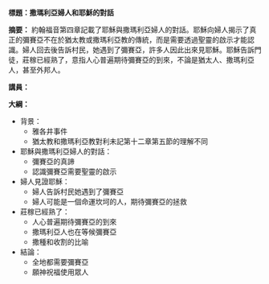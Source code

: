 **標題：撒瑪利亞婦人和耶穌的對話**

**摘要：**
約翰福音第四章記載了耶穌與撒瑪利亞婦人的對話。耶穌向婦人揭示了真正的彌賽亞不在於猶太教或撒瑪利亞教的傳統，而是需要透過聖靈的啟示才能認識。婦人回去後告訴村民，她遇到了彌賽亞，許多人因此出來見耶穌。耶穌告訴門徒，莊稼已經熟了，意指人心普遍期待彌賽亞的到來，不論是猶太人、撒瑪利亞人，甚至外邦人。

**講員：**

**大綱：**

* 背景：
    * 雅各井事件
    * 猶太教和撒瑪利亞教對利未記第十二章第五節的理解不同
* 耶穌與撒瑪利亞婦人的對話：
    * 彌賽亞的真諦
    * 認識彌賽亞需要聖靈的啟示
* 婦人見證耶穌：
    * 婦人告訴村民她遇到了彌賽亞
    * 婦人可能是一個命運坎坷的人，期待彌賽亞的拯救
* 莊稼已經熟了：
    * 人心普遍期待彌賽亞的到來
    * 撒瑪利亞人也在等候彌賽亞
    * 撒種和收割的比喻
* 結論：
    * 全地都需要彌賽亞
    * 願神祝福使用眾人